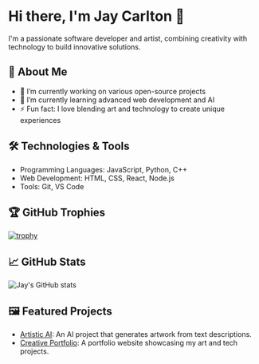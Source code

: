 # Hi there, I'm Jay Carlton 👋

I'm a passionate software developer and artist, combining creativity with technology to build innovative solutions.

## 🚀 About Me
- 🔭 I’m currently working on various open-source projects
- 🌱 I’m currently learning advanced web development and AI
- ⚡ Fun fact: I love blending art and technology to create unique experiences

## 🛠️ Technologies & Tools
- Programming Languages: JavaScript, Python, C++
- Web Development: HTML, CSS, React, Node.js
- Tools: Git, VS Code

## 🏆 GitHub Trophies
[![trophy](https://github-profile-trophy.vercel.app/?username=ryo-ma)](https://github.com/ryo-ma/github-profile-trophy)

## 📈 GitHub Stats
![Jay's GitHub stats](https://github-readme-stats.vercel.app/api?username=JayCarltonArts&show_icons=true&theme=radical)

## 🖼️ Featured Projects
- [Artistic AI](https://github.com/JayCarltonArts/ArtisticAI): An AI project that generates artwork from text descriptions.
- [Creative Portfolio](https://github.com/JayCarltonArts/CreativePortfolio): A portfolio website showcasing my art and tech projects.


<!--
**JayCarltonArts/JayCarltonArts** is a ✨ _special_ ✨ repository because its `README.md` (this file) appears on your GitHub profile.

Here are some ideas to get you started:

- 🔭 I’m currently working on ...
- 🌱 I’m currently learning ...
- 👯 I’m looking to collaborate on ...
- 🤔 I’m looking for help with ...
- 💬 Ask me about ...
- 📫 How to reach me: ...
- 😄 Pronouns: ...
- ⚡ Fun fact: ...
-->
